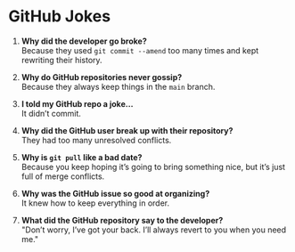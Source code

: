 # GitHub Jokes

1. **Why did the developer go broke?**  
   Because they used `git commit --amend` too many times and kept rewriting their history.

2. **Why do GitHub repositories never gossip?**  
   Because they always keep things in the `main` branch.

3. **I told my GitHub repo a joke…**  
   It didn’t commit.

4. **Why did the GitHub user break up with their repository?**  
   They had too many unresolved conflicts.

5. **Why is `git pull` like a bad date?**  
   Because you keep hoping it’s going to bring something nice, but it’s just full of merge conflicts.

6. **Why was the GitHub issue so good at organizing?**  
   It knew how to keep everything in order.

7. **What did the GitHub repository say to the developer?**  
   "Don’t worry, I’ve got your back. I’ll always revert to you when you need me."
